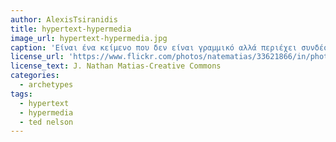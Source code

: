 ```yaml
---
author: AlexisTsiranidis
title: hypertext-hypermedia
image_url: hypertext-hypermedia.jpg
caption: 'Είναι ένα κείμενο που δεν είναι γραμμικό αλλά περιέχει συνδέσεις που οδηγούν σε άλλα κείμενα. Hypermedia περιγράφονται όταν οι συνδέσεις δεν οδηγούν σε κείμενο αλλά σε γραφικά, βίντεο, ήχο και εικόνες. Οι όροι πρώτο χρησιμοποιήθηκαν από τον Ted Nelson γύρω στο 1965 κατά την διάρκεια του ερευνητικού προγράμματος Hypertext Editing System. '
license_url: 'https://www.flickr.com/photos/natematias/33621866/in/photostream/'
license_text: J. Nathan Matias-Creative Commons
categories:
  - archetypes
tags:
  - hypertext
  - hypermedia
  - ted nelson
---
```

